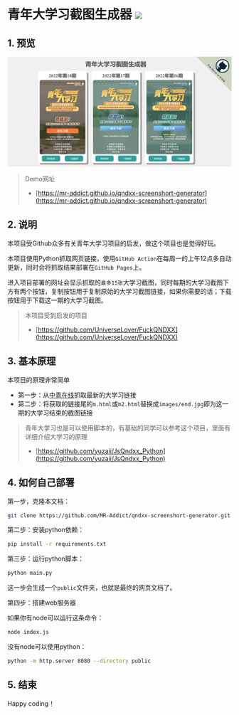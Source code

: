 <h1>青年大学习截图生成器 <img src="https://github.com/MR-Addict/qndxx-screenshort-generator/actions/workflows/pages.yml/badge.svg"/></h1>

## 1. 预览

![Preview](preview.png)

> Demo网址
> - [https://mr-addict.github.io/qndxx-screenshort-generator](https://mr-addict.github.io/qndxx-screenshort-generator)

## 2. 说明

本项目受Github众多有关青年大学习项目的启发，做这个项目也是觉得好玩。

本项目使用Python抓取网页链接，使用`GitHub Action`在每周一的上午12点多自动更新，同时会将抓取结果部署在`GitHub Pages`上。

进入项目部署的网址会显示抓取的`最多15张`大学习截图，同时每期的大学习截图下方有两个按钮，复制按钮用于复制原始的大学习截图链接，如果你需要的话；下载按钮用于下载这一期的大学习截图。

> 本项目受到启发的项目
> - [https://github.com/UniverseLover/FuckQNDXX](https://github.com/UniverseLover/FuckQNDXX)

## 3. 基本原理

本项目的原理非常简单

- 第一步：从[中青在线](http://news.cyol.com/gb/channels/vrGlAKDl/index.html)抓取最新的大学习链接
- 第二步：将获取的链接尾的`m.html`或`m2.html`替换成`images/end.jpg`即为这一期的大学习结束的截图链接

> 青年大学习也是可以使用脚本的，有基础的同学可以参考这个项目，里面有详细介绍大学习的原理
> - [https://github.com/yuzaii/JsQndxx_Python](https://github.com/yuzaii/JsQndxx_Python)

## 4. 如何自己部署

第一步，克隆本文档：

```bash
git clone https://github.com/MR-Addict/qndxx-screenshort-generator.git
```

第二步：安装python依赖：

```bash
pip install -r requirements.txt
```

第三步：运行python脚本：

```bash
python main.py
```

这一步会生成一个`public`文件夹，也就是最终的网页文档了。

第四步：搭建web服务器

如果你有node可以运行这条命令：

```bash
node index.js
```

没有node可以使用python：

```bash
python -m http.server 8080 --directory public
```

## 5. 结束

Happy coding！